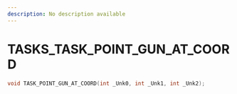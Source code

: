 ```yaml
---
description: No description available 
---
```


# TASKS\_TASK_POINT_GUN_AT_COORD

```cpp
void TASK_POINT_GUN_AT_COORD(int _Unk0, int _Unk1, int _Unk2);
```